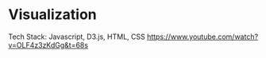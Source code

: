 # Visualization
Tech Stack: Javascript, D3.js, HTML, CSS
https://www.youtube.com/watch?v=OLF4z3zKdGg&t=68s
